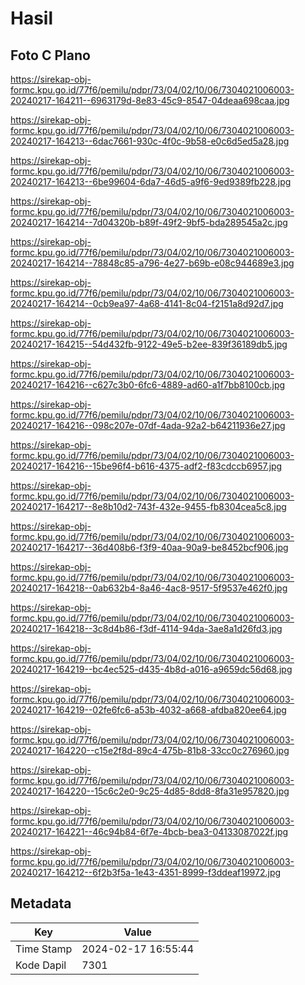 # Hasil

## Foto C Plano

https://sirekap-obj-formc.kpu.go.id/77f6/pemilu/pdpr/73/04/02/10/06/7304021006003-20240217-164211--6963179d-8e83-45c9-8547-04deaa698caa.jpg

https://sirekap-obj-formc.kpu.go.id/77f6/pemilu/pdpr/73/04/02/10/06/7304021006003-20240217-164213--6dac7661-930c-4f0c-9b58-e0c6d5ed5a28.jpg

https://sirekap-obj-formc.kpu.go.id/77f6/pemilu/pdpr/73/04/02/10/06/7304021006003-20240217-164213--6be99604-6da7-46d5-a9f6-9ed9389fb228.jpg

https://sirekap-obj-formc.kpu.go.id/77f6/pemilu/pdpr/73/04/02/10/06/7304021006003-20240217-164214--7d04320b-b89f-49f2-9bf5-bda289545a2c.jpg

https://sirekap-obj-formc.kpu.go.id/77f6/pemilu/pdpr/73/04/02/10/06/7304021006003-20240217-164214--78848c85-a796-4e27-b69b-e08c944689e3.jpg

https://sirekap-obj-formc.kpu.go.id/77f6/pemilu/pdpr/73/04/02/10/06/7304021006003-20240217-164214--0cb9ea97-4a68-4141-8c04-f2151a8d92d7.jpg

https://sirekap-obj-formc.kpu.go.id/77f6/pemilu/pdpr/73/04/02/10/06/7304021006003-20240217-164215--54d432fb-9122-49e5-b2ee-839f36189db5.jpg

https://sirekap-obj-formc.kpu.go.id/77f6/pemilu/pdpr/73/04/02/10/06/7304021006003-20240217-164216--c627c3b0-6fc6-4889-ad60-a1f7bb8100cb.jpg

https://sirekap-obj-formc.kpu.go.id/77f6/pemilu/pdpr/73/04/02/10/06/7304021006003-20240217-164216--098c207e-07df-4ada-92a2-b64211936e27.jpg

https://sirekap-obj-formc.kpu.go.id/77f6/pemilu/pdpr/73/04/02/10/06/7304021006003-20240217-164216--15be96f4-b616-4375-adf2-f83cdccb6957.jpg

https://sirekap-obj-formc.kpu.go.id/77f6/pemilu/pdpr/73/04/02/10/06/7304021006003-20240217-164217--8e8b10d2-743f-432e-9455-fb8304cea5c8.jpg

https://sirekap-obj-formc.kpu.go.id/77f6/pemilu/pdpr/73/04/02/10/06/7304021006003-20240217-164217--36d408b6-f3f9-40aa-90a9-be8452bcf906.jpg

https://sirekap-obj-formc.kpu.go.id/77f6/pemilu/pdpr/73/04/02/10/06/7304021006003-20240217-164218--0ab632b4-8a46-4ac8-9517-5f9537e462f0.jpg

https://sirekap-obj-formc.kpu.go.id/77f6/pemilu/pdpr/73/04/02/10/06/7304021006003-20240217-164218--3c8d4b86-f3df-4114-94da-3ae8a1d26fd3.jpg

https://sirekap-obj-formc.kpu.go.id/77f6/pemilu/pdpr/73/04/02/10/06/7304021006003-20240217-164219--bc4ec525-d435-4b8d-a016-a9659dc56d68.jpg

https://sirekap-obj-formc.kpu.go.id/77f6/pemilu/pdpr/73/04/02/10/06/7304021006003-20240217-164219--02fe6fc6-a53b-4032-a668-afdba820ee64.jpg

https://sirekap-obj-formc.kpu.go.id/77f6/pemilu/pdpr/73/04/02/10/06/7304021006003-20240217-164220--c15e2f8d-89c4-475b-81b8-33cc0c276960.jpg

https://sirekap-obj-formc.kpu.go.id/77f6/pemilu/pdpr/73/04/02/10/06/7304021006003-20240217-164220--15c6c2e0-9c25-4d85-8dd8-8fa31e957820.jpg

https://sirekap-obj-formc.kpu.go.id/77f6/pemilu/pdpr/73/04/02/10/06/7304021006003-20240217-164221--46c94b84-6f7e-4bcb-bea3-04133087022f.jpg

https://sirekap-obj-formc.kpu.go.id/77f6/pemilu/pdpr/73/04/02/10/06/7304021006003-20240217-164212--6f2b3f5a-1e43-4351-8999-f3ddeaf19972.jpg


## Metadata

| Key        | Value               |
| ---------- | ------------------- |
| Time Stamp | 2024-02-17 16:55:44 |
| Kode Dapil | 7301                |




